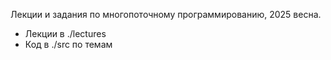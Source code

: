 Лекции и задания по многопоточному программированию, 2025 весна.

 - Лекции в ./lectures
 - Код в ./src по темам